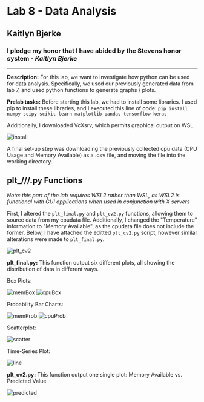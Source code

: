 # Lab 8 - Data Analysis
## Kaitlyn Bjerke
### I pledge my honor that I have abided by the Stevens honor system - *Kaitlyn Bjerke*
---
**Description:** For this lab, we want to investigate how python can be used for data analysis. Specifically, we used our previously generated data from lab 7, and used python functions to generate graphs / plots.

**Prelab tasks:** Before starting this lab, we had to install some libraries. I used pip to install these libraries, and I executed this line of code: `pip install numpy scipy scikit-learn matplotlib pandas tensorflow keras`

Additionally, I downloaded VcXsrv, which permits graphical output on WSL.

![install](https://github.com/kaitlynbjerke/Images/blob/main/installation.png)

A final set-up step was downloading the previously collected cpu data (CPU Usage and Memory Available) as a .csv file, and moving the file into the working directory.

plt_///.py Functions
---
*Note: this part of the lab requires WSL2 rather than WSL, as WSL2 is functional with GUI applications when used in conjunction with X servers*

First, I altered the `plt_final.py` and `plt_cv2.py` functions, allowing them to source data from my cpudata file. Additionally, I changed the "Temperature" information to "Memory Available", as the cpudata file does not include the former. Below, I have attached the editted `plt_cv2.py` script, however similar alterations were made to `plt_final.py`.

![plt_cv2](https://github.com/kaitlynbjerke/Images/blob/main/plt_cv2_script.png)

**plt_final.py:** This function output six different plots, all showing the distribution of data in different ways.

Box Plots:

![memBox](https://github.com/kaitlynbjerke/Images/blob/main/memBoxPlot.png)
![cpuBox](https://github.com/kaitlynbjerke/Images/blob/main/memBoxPlot%20(2).png)

Probability Bar Charts:

![memProb](https://github.com/kaitlynbjerke/Images/blob/main/memProb.png)
![cpuProb](https://github.com/kaitlynbjerke/Images/blob/main/cpuProb.png)

Scatterplot:

![scatter](https://github.com/kaitlynbjerke/Images/blob/main/cpuUsageVsMem.png)

Time-Series Plot:

![line](https://github.com/kaitlynbjerke/Images/blob/main/Screenshot%202025-04-28%20150210.png)

**plt_cv2.py:** This function output one single plot: Memory Available vs. Predicted Value

![predicted](https://github.com/kaitlynbjerke/Images/blob/main/predicted_cv2.png)
